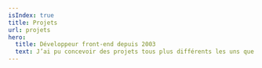 ```yaml
---
isIndex: true
title: Projets
url: projets
hero:
  title: Développeur front-end depuis 2003
  text: J’ai pu concevoir des projets tous plus différents les uns que les autres. Je me spécialise dans l’intégration de sites bas carbone et accessible à tous, le plus souvent e-commerce et editoriaux.
---
```

